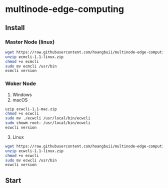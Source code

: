 # multinode-edge-computing
## Install
### Master Node (linux)
```bash
wget https://raw.githubusercontent.com/hoangbuii/multinode-edge-computing/refs/heads/main/release/ecmcli-1.1-linux.zip
unzip ecmcli-1.1-linux.zip
chmod +x ecmcli
sudo mv ecmcli /usr/bin
ecmcli version
```
### Woker Node
1. Windows
2. macOS
```zsh
uzip ecwcli-1.1-mac.zip
chmod +x ecwcli
sudo mv ./ecwcli /usr/local/bin/ecwcli
sudo chowm root: /usr/local/bin/ecwcli
ecwcli version
```
3. Linux
```bash
wget https://raw.githubusercontent.com/hoangbuii/multinode-edge-computing/refs/heads/main/release/ecwcli-1.1-linux.zip
unzip ecwcli-1.1-linux.zip
chmod +x ecwcli
sudo mv ecwcli /usr/bin
ecwcli version
```
## Start
